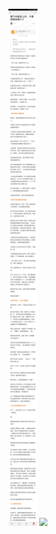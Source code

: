 ![](../../images/2017年03月/GX0304-脾气坏就是人坏，不要替他找借口了.jpg)
![](../../images/2017年03月/GX0304-脾气坏就是人坏，不要替他找借口了2.jpg)
